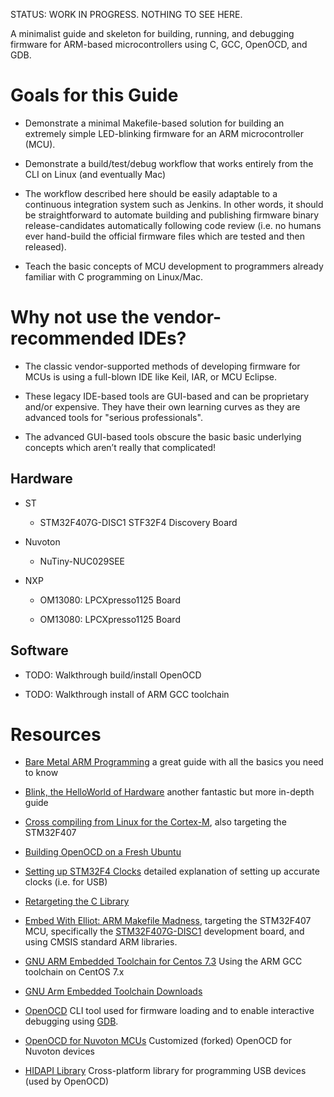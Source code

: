 STATUS: WORK IN PROGRESS. NOTHING TO SEE HERE.

A minimalist guide and skeleton for building, running, and debugging
firmware for ARM-based microcontrollers using C, GCC, OpenOCD, and GDB.

Goals for this Guide
====================

-   Demonstrate a minimal Makefile-based solution for building an
    extremely simple LED-blinking firmware for an ARM microcontroller
    (MCU).

-   Demonstrate a build/test/debug workflow that works entirely from the
    CLI on Linux (and eventually Mac)

-   The workflow described here should be easily adaptable to a
    continuous integration system such as Jenkins. In other words, it
    should be straightforward to automate building and publishing
    firmware binary release-candidates automatically following code
    review (i.e. no humans ever hand-build the official firmware files
    which are tested and then released).

-   Teach the basic concepts of MCU development to programmers already
    familiar with C programming on Linux/Mac.

Why not use the vendor-recommended IDEs?
========================================

-   The classic vendor-supported methods of developing firmware for MCUs
    is using a full-blown IDE like Keil, IAR, or MCU Eclipse.

-   These legacy IDE-based tools are GUI-based and can be proprietary
    and/or expensive. They have their own learning curves as they are
    advanced tools for "serious professionals".

-   The advanced GUI-based tools obscure the basic basic underlying
    concepts which aren’t really that complicated!

Hardware
--------

-   ST

    -   STM32F407G-DISC1 STF32F4 Discovery Board

-   Nuvoton

    -   NuTiny-NUC029SEE

-   NXP

    -   OM13080: LPCXpresso1125 Board

    -   OM13080: LPCXpresso1125 Board

Software
--------

-   TODO: Walkthrough build/install OpenOCD

-   TODO: Walkthrough install of ARM GCC toolchain

Resources
=========

-   [Bare Metal ARM
    Programming](http://robotics.mcmanis.com/articles/20190318_bare-metal-arm.html)
    a great guide with all the basics you need to know

-   [Blink, the HelloWorld of
    Hardware](http://robotics.mcmanis.com/articles/20130907_st-blink.html)
    another fantastic but more in-depth guide

-   [Cross compiling from Linux for the
    Cortex-M](http://robotics.mcmanis.com/articles/20190401_cross-compiling-cortex-m.html),
    also targeting the STM32F407

-   [Building OpenOCD on a Fresh
    Ubuntu](http://robotics.mcmanis.com/articles/20190331_openocd-build.html)

-   [Setting up STM32F4
    Clocks](http://robotics.mcmanis.com/articles/20190519_stm32-clocks.html)
    detailed explanation of setting up accurate clocks (i.e. for USB)

-   [Retargeting the C
    Library](http://robotics.mcmanis.com/articles/20140623_retargeting-libc.html)

-   [Embed With Elliot: ARM Makefile
    Madness](https://hackaday.com/2016/03/22/embed-with-elliot-arm-makefile-madness/),
    targeting the STM32F407 MCU, specifically the
    [STM32F407G-DISC1](https://www.st.com/en/evaluation-tools/stm32f4discovery.html)
    development board, and using CMSIS standard ARM libraries.

-   [GNU ARM Embedded Toolchain for Centos
    7.3](https://web1.foxhollow.ca/?menu=centos7arm) Using the ARM GCC
    toolchain on CentOS 7.x

-   [GNU Arm Embedded Toolchain
    Downloads](https://developer.arm.com/tools-and-software/open-source-software/developer-tools/gnu-toolchain/gnu-rm/downloads)

-   [OpenOCD](https://github.com/xpack-dev-tools/openocd) CLI tool used
    for firmware loading and to enable interactive debugging using
    [GDB](http://openocd.org/doc/html/GDB-and-OpenOCD.html).

-   [OpenOCD for Nuvoton
    MCUs](https://github.com/OpenNuvoton/OpenOCD-Nuvoton) Customized
    (forked) OpenOCD for Nuvoton devices

-   [HIDAPI Library](https://github.com/libusb/hidapi) Cross-platform
    library for programming USB devices (used by OpenOCD)
